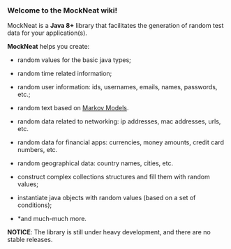### Welcome to the **MockNeat** wiki!

MockNeat is a **Java 8+** library that facilitates the generation of random test data for your application(s). 

**MockNeat** helps you create: 

- random values for the basic java types; 

- random time related information;

- random user information: ids, usernames, emails, names, passwords, etc.;

- random text based on [Markov Models](https://en.wikipedia.org/wiki/Markov_model).

- random data related to networking: ip addresses, mac addresses, urls, etc.

- random data for financial apps: currencies, money amounts, credit card numbers, etc.

- random geographical data: country names, cities, etc.

- construct complex collections structures and fill them with random values;

- instantiate java objects with random values (based on a set of conditions);

- *and much-much more.

__NOTICE__: The library is still under heavy development, and there are no stable releases. 